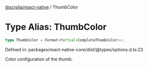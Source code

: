 [@scrolia/react-native](../README.md) / ThumbColor

# Type Alias: ThumbColor

```ts
type ThumbColor = Format<Partial<CompleteThumbColor>>;
```

Defined in: packages/react-native-core/dist/@types/options.d.ts:23

Color configuration of the thumb.
